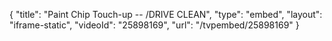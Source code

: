 {
    "title": "Paint Chip Touch-up -- \/DRIVE CLEAN",
    "type": "embed",
    "layout": "iframe-static",
    "videoId": "25898169",
    "url": "\/tvpembed\/25898169"
}